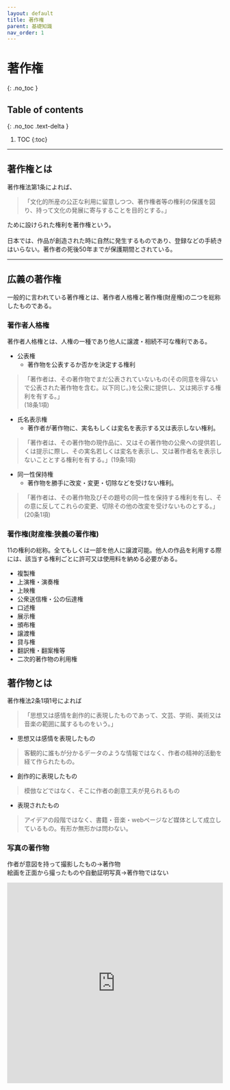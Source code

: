```yaml
---
layout: default
title: 著作権
parent: 基礎知識
nav_order: 1 
---
```

# 著作権
{: .no_toc }

## Table of contents
{: .no_toc .text-delta }

1. TOC
{:toc}
---

## 著作権とは
著作権法第1条によれば、
> 「文化的所産の公正な利用に留意しつつ、著作権者等の権利の保護を図り、持って文化の発展に寄与することを目的とする。」

ために設けられた権利を著作権という。  
<br>
日本では、作品が創造された時に自然に発生するものであり、登録などの手続きはいらない。著作者の死後50年までが保護期間とされている。

--- 

## 広義の著作権
一般的に言われている著作権とは、著作者人格権と著作権(財産権)の二つを総称したものである。
### 著作者人格権
著作者人格権とは、人権の一種であり他人に譲渡・相続不可な権利である。
- 公表権
	- 著作物を公表するか否かを決定する権利 

>「著作者は、その著作物でまだ公表されていないもの(その同意を得ないで公表された著作物を含む。以下同じ。)を公衆に提供し、又は掲示する権利を有する。」   
(18条1項)

- 氏名表示権
	- 著作者が著作物に、実名もしくは変名を表示する又は表示しない権利。

> 「著作者は、その著作物の現作品に、又はその著作物の公衆への提供若しくは提示に際し、その実名若しくは変名を表示し、又は著作者名を表示しないこととする権利を有する。」(19条1項)

- 同一性保持権
	- 著作物を勝手に改変・変更・切除などを受けない権利。

> 「著作者は、その著作物及びその題号の同一性を保持する権利を有し、その意に反してこれらの変更、切除その他の改変を受けないものとする。」(20条1項)

### 著作権(財産権:狭義の著作権)
11の権利の総称。全てもしくは一部を他人に譲渡可能。他人の作品を利用する際には、該当する権利ごとに許可又は使用料を納める必要がある。
- 複製権
- 上演権・演奏権
- 上映権
- 公衆送信権・公の伝達権
- 口述権
- 展示権
- 頒布権
- 譲渡権
- 貸与権
- 翻訳権・翻案権等
- 二次的著作物の利用権

## 著作物とは
著作権法2条1項1号によれば
>「思想又は感情を創作的に表現したものであって、文芸、学術、美術又は音楽の範囲に属するものをいう。」
- 思想又は感情を表現したもの

> 客観的に誰もが分かるデータのような情報ではなく、作者の精神的活動を経て作られたもの。
- 創作的に表現したもの

> 模倣などではなく、そこに作者の創意工夫が見られるもの
- 表現されたもの

> アイデアの段階ではなく、書籍・音楽・webページなど媒体として成立しているもの。有形か無形かは問わない。

### 写真の著作物
作者が意図を持って撮影したもの→著作物  
絵画を正面から撮ったものや自動証明写真→著作物ではない 

<iframe src="https://docs.google.com/forms/d/e/1FAIpQLScAjCtEXGdnzM0yZ4u55ntjotXDMYWqAGMTYwa5-iG8ILXrCg/viewform?embedded=true" width="100%" height="468" frameborder="0" marginheight="0" marginwidth="0">読み込んでいます…</iframe>
